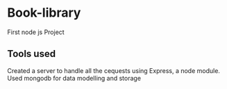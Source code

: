 # Book-library
First node js Project

## Tools used

Created a server to handle all the cequests using Express,  a node module.
Used mongodb for data modelling and storage
